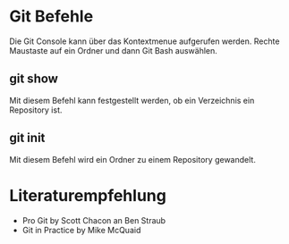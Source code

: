 
# Git Befehle
Die Git Console kann über das Kontextmenue aufgerufen werden. Rechte Maustaste auf ein Ordner und dann Git Bash auswählen.

## git show
Mit diesem Befehl kann festgestellt werden, ob ein Verzeichnis ein Repository ist.

## git init
Mit diesem Befehl wird ein Ordner zu einem Repository gewandelt.

# Literaturempfehlung

* Pro Git by Scott Chacon an Ben Straub
* Git in Practice by Mike McQuaid